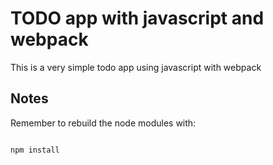 # TODO app with javascript and webpack

This is a very simple todo app using javascript with webpack

## Notes

Remember to rebuild the node modules with:

```bash

npm install

```
